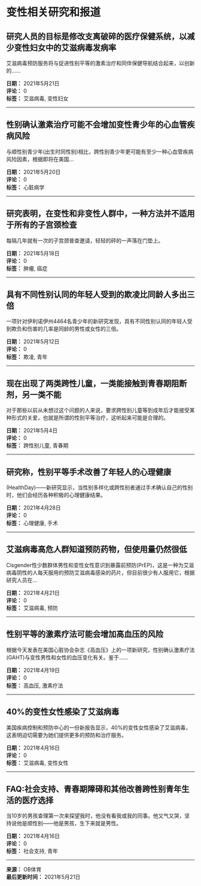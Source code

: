 # 变性相关研究和报道

## 研究人员的目标是修改支离破碎的医疗保健系统，以减少变性妇女中的艾滋病毒发病率
艾滋病毒预防服务将与促进性别平等的激素治疗和同伴保健导航结合起来，以创新的……
  
**日期：** 2021年5月21日  
**评论：** 0  
**标签：** 艾滋病毒, 变性妇女

---

## 性别确认激素治疗可能不会增加变性青少年的心血管疾病风险
与顺性别青少年(出生时同性别)相比，跨性别青少年更可能有至少一种心血管疾病风险因素，根据即将在美国…

**日期：** 2021年5月20日  
**评论：** 0  
![Image](data:image/gif;base64,R0lGODlhAQABAIAAAAUEBAAAACwAAAAAAQABAAACAkQBADs=)  
**标签：** 心脏病学

---

## 研究表明，在变性和非变性人群中，一种方法并不适用于所有的子宫颈检查
每隔几年就有一次的子宫颈普查邀请，轻轻的砰的一声落在门垫上。

**日期：** 2021年5月18日  
**评论：** 0  
**标签：** 肿瘤, 癌症

---

## 具有不同性别认同的年轻人受到的欺凌比同龄人多出三倍
一项针对伊利诺伊州4464名青少年的新研究发现，具有不同性别认同的年轻人受到欺负和伤害的几率是同龄的男性或女性的三倍。

**日期：** 2021年5月12日  
**评论：** 0  
![Image](data:image/gif;base64,R0lGODlhAQABAIAAAAUEBAAAACwAAAAAAQABAAACAkQBADs=)  
**标签：** 欺凌, 青年

---

## 现在出现了两类跨性儿童，一类能接触到青春期阻断剂，另一类不能
对于那些以前从未想过这个问题的人来说，要求跨性别儿童等到成年后才能接受某种形式的关爱，也就是所谓的性别平等治疗，这听起来可能是合理的。

**日期：** 2021年5月4日  
**评论：** 0  
**标签：** 跨性别儿童, 青春期

---

## 研究称，性别平等手术改善了年轻人的心理健康
(HealthDay)——新研究显示，当性别多样化或跨性别者通过手术确认自己的性别时，他们会经历各种积极的心理健康结果。

**日期：** 2021年4月28日  
**评论：** 0  
![Image](data:image/gif;base64,R0lGODlhAQABAIAAAAUEBAAAACwAAAAAAQABAAACAkQBADs=)  
**标签：** 心理健康, 手术

---

## 艾滋病毒高危人群知道预防药物，但使用量仍然很低
Cisgender性少数群体男性和变性女性意识到暴露前预防(PrEP)，这是一种为艾滋病毒阴性的人每天服用的预防艾滋病毒感染的药片，但目前很少有人服用它，根据研究人员在…

**日期：** 2021年4月21日  
**评论：** 0  
**标签：** 艾滋病毒, 预防

---

## 性别平等的激素疗法可能会增加高血压的风险
根据今天发表在美国心脏协会杂志《高血压》上的一项新研究，性别确认激素疗法(GAHT)与变性男性和女性的血压变化有关。鉴于……

**日期：** 2021年4月19日  
**评论：** 0  
![Image](data:image/gif;base64,R0lGODlhAQABAIAAAAUEBAAAACwAAAAAAQABAAACAkQBADs=)  
**标签：** 高血压, 激素疗法

---

## 40%的变性女性感染了艾滋病毒
美国疾病控制和预防中心的一份新报告显示，40%的变性女性感染了艾滋病毒，这表明迫切需要为她们提供更多的预防和治疗服务。

**日期：** 2021年4月16日  
**评论：** 0  
**标签：** 艾滋病毒, 变性女性

---

## FAQ:社会支持、青春期障碍和其他改善跨性别青年生活的医疗选择
当10岁的男孩查理第一次来探望我时，他没有看我或我的同事。他又气又哭，坚持说他是顺性别——他是男孩，生下来就是男性。

**日期：** 2021年4月16日  
**评论：** 0  
**标签：** 社会支持, 青年

--- 

**来源：** OB体育  
**最后更新时间：** 2021年5月21日